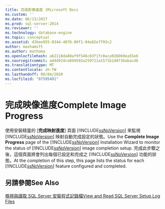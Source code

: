 ```yaml
---
title: 完成影像進度 |Microsoft Docs
ms.custom: ''
ms.date: 06/13/2017
ms.prod: sql-server-2014
ms.reviewer: ''
ms.technology: database-engine
ms.topic: conceptual
ms.assetid: d3bee955-0344-4078-89f1-94a02e7f93c2
author: mashamsft
ms.author: mathoma
ms.openlocfilehash: a62118da80af9f546c83f1fc0aca926069ea55e6
ms.sourcegitcommit: ad4d92dce894592a259721a1571b1d8736abacdb
ms.translationtype: MT
ms.contentlocale: zh-TW
ms.lasthandoff: 08/04/2020
ms.locfileid: "87595491"
---
```

# <a name="complete-image-progress"></a><span data-ttu-id="fc2c5-102">完成映像進度</span><span class="sxs-lookup"><span data-stu-id="fc2c5-102">Complete Image Progress</span></span>
  <span data-ttu-id="fc2c5-103">使用安裝精靈的 [**完成映射進度**] 頁面 [!INCLUDE[ssNoVersion](../../includes/ssnoversion-md.md)] 來監視 [!INCLUDE[ssNoVersion](../../includes/ssnoversion-md.md)] 映射自動完成設定的狀態。</span><span class="sxs-lookup"><span data-stu-id="fc2c5-103">Use the **Complete Image Progress** page of the [!INCLUDE[ssNoVersion](../../includes/ssnoversion-md.md)] Installation Wizard to monitor the status of [!INCLUDE[ssNoVersion](../../includes/ssnoversion-md.md)] image completion setup.</span></span> <span data-ttu-id="fc2c5-104">完成此步驟之後，這個頁面將會列出每個已設定和完成之 [!INCLUDE[ssNoVersion](../../includes/ssnoversion-md.md)] 功能的狀態。</span><span class="sxs-lookup"><span data-stu-id="fc2c5-104">At the completion of this step, this page lists the status for each [!INCLUDE[ssNoVersion](../../includes/ssnoversion-md.md)] feature configured and completed.</span></span>  
  
## <a name="see-also"></a><span data-ttu-id="fc2c5-105">另請參閱</span><span class="sxs-lookup"><span data-stu-id="fc2c5-105">See Also</span></span>  
 [<span data-ttu-id="fc2c5-106">檢視與讀取 SQL Server 安裝程式記錄檔</span><span class="sxs-lookup"><span data-stu-id="fc2c5-106">View and Read SQL Server Setup Log Files</span></span>](../../database-engine/install-windows/view-and-read-sql-server-setup-log-files.md)  
  
  
